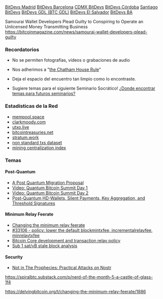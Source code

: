 [BitDevs Madrid](https://bitdevsmadrid.org/socratic-seminar-0/)
[BitDevs Barcelona](https://bitdevsbarcelona.org/socratic-seminar-5/)
[CDMX BitDevs](https://www.cdmxbitdevs.org/2025-06-19-socratic-seminar-6.html)
[BitDevs Córdoba](https://bitdevscordoba.org/socratic-seminar-9/)
[Santiago BitDevs](https://santiagobitdevs.com/2025-08-26-socratic-seminar-09-nostr)
[BitDevs GDL (BTC GDL)](https://bitdevs.btcgdl.com/2025-08-12-socratic-seminar-14)
[BitDevs El Salvador](https://bitdevelsalvador.com/2025-08-20-socratic-seminar-16)
[BitDevs BA](https://www.bitdevsba.org/socratic-seminar-6/)


Samourai Wallet Developers Plead Guilty to Conspiring to Operate an Unlicensed Money Transmitting Business
https://bitcoinmagazine.com/news/samourai-wallet-developers-plead-guilty






### Recordatorios


- No se permiten fotografías, vídeos o grabaciones de audio
- Nos adherimos a "[the Chatham House Rule](https://www.chathamhouse.org/about-us/chatham-house-rule)"


- Deja el espacio del encuentro tan limpio como lo encontraste.
- Sugiere temas para el siguiente Seminario Socrático! [¿Donde encontrar temas para futuros seminarios?](/about/find-topics)


### Estadísticas de la Red
- [mempool.space](https://mempool.space/)
- [clarkmoody.com](https://bitcoin.clarkmoody.com/dashboard/)
- [utxo.live](https://utxo.live/)
- [bitcointreasuries.net](https://bitcointreasuries.net/)
- [stratum.work](https://stratum.work/)
- [non standard txs dataset](https://bitcoin-data.github.io/non-standard-transactions/)
- [mining centralization index](https://mainnet.observer/charts/mining-pools-centralization-index-with-proxy-pools/?c)


### Temas


#### Post-Quantum
- [A Post Quantum Migration Proposal](https://groups.google.com/g/bitcoindev/c/uEaf4bj07rE)
- [Video: Quantum Bitcoin Summit Day 1](https://www.youtube.com/watch?v=GeUdu4hrBPI)
- [Video: Quantum Bitcoin Summit Day 2](https://www.youtube.com/watch?v=feMWrdJnLak)
- [Post-Quantum HD-Wallets, Silent Payments, Key Aggregation, and Threshold Signatures](https://delvingbitcoin.org/t/post-quantum-hd-wallets-silent-payments-key-aggregation-and-threshold-signatures/1854)


#### Minimum Relay Feerate
- [Changing the minimum relay feerate](https://delvingbitcoin.org/t/changing-the-minimum-relay-feerate/1886)
- [#33106 - policy: lower the default blockmintxfee, incrementalrelayfee, minrelaytxfee](https://github.com/bitcoin/bitcoin/pull/33106)
- [Bitcoin Core development and transaction relay policy](https://bitcoincore.org/en/2025/06/06/relay-statement/)
- [Sub 1 sat/vB stale block analysis](https://x.com/mononautical/status/1956073741454336191)


#### Security
- [Not in The Prophecies: Practical Attacks on Nostr](https://eprint.iacr.org/2025/1459)




https://spiralbtc.substack.com/p/nerd-of-the-month-5-a-castle-of-glass-1f4

https://delvingbitcoin.org/t/changing-the-minimum-relay-feerate/1886 
